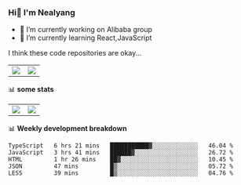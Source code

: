 ### Hi👋 I'm Nealyang

- 🔭 I’m currently working on Alibaba group
- 🌱 I’m currently learning React,JavaScript


I think these code repositories are okay...

<table>
  <tbody>
    <tr>
      <td>
        <a href="https://github.com/Nealyang/React-Express-Blog-Demo">
          <img align="center" src="https://github-readme-stats.vercel.app/api/pin/?username=Nealyang&repo=React-Express-Blog-Demo&theme=chartreuse-dark" />
        </a>
      </td>
       <td>
        <a href="https://github.com/Nealyang/PersonalBlog">
          <img align="center" src="https://github-readme-stats.vercel.app/api/pin/?username=Nealyang&repo=PersonalBlog&theme=chartreuse-dark" />
        </a>
      </td>
    </tr>
  </tbody>
</table>

📊 **some stats**


<table>
  <tbody>
    <tr>
      <td>
          <img align="center" src="https://github-readme-stats.vercel.app/api?username=Nealyang&theme=chartreuse-dark&show_icons=true" />
      </td>
       <td>
          <img align="center" src="https://github-readme-stats.vercel.app/api/top-langs/?username=Nealyang&theme=chartreuse-dark" />
      </td>
    </tr>
  </tbody>
</table>

📊 **Weekly development breakdown**

<!--START_SECTION:waka-->
```text
TypeScript   6 hrs 21 mins   ███████████▓░░░░░░░░░░░░░   46.04 % 
JavaScript   3 hrs 41 mins   ██████▓░░░░░░░░░░░░░░░░░░   26.72 % 
HTML         1 hr 26 mins    ██▓░░░░░░░░░░░░░░░░░░░░░░   10.45 % 
JSON         47 mins         █▒░░░░░░░░░░░░░░░░░░░░░░░   05.72 % 
LESS         39 mins         █▒░░░░░░░░░░░░░░░░░░░░░░░   04.76 % 
```
<!--END_SECTION:waka-->
